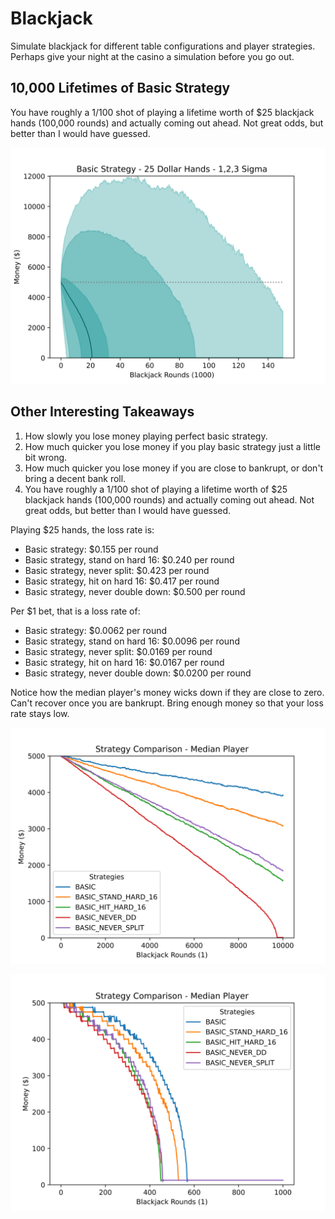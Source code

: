 # Blackjack
 
Simulate blackjack for different table configurations and player strategies. Perhaps give your night at the casino a 
simulation before you go out. 

## 10,000 Lifetimes of Basic Strategy
You have roughly a 1/100 shot of playing a lifetime worth of $25 blackjack hands (100,000 rounds) and actually coming out 
ahead. Not great odds, but better than I would have guessed. 

![alt text](output/oneplayer_onetable_150krounds_5kmoney1655298090.039737.png)

## Other Interesting Takeaways
1) How slowly you lose money playing perfect basic strategy. 
2) How much quicker you lose money if you play basic strategy just a little bit wrong.
3) How much quicker you lose money if you are close to bankrupt, or don't bring a decent bank roll. 
4) You have roughly a 1/100 shot of playing a lifetime worth of $25 blackjack hands (100,000 rounds) and actually coming out ahead. Not great odds, but better than I would have guessed. 

Playing $25 hands, the loss rate is:
- Basic strategy:                     $0.155 per round
- Basic strategy, stand on hard 16:   $0.240 per round
- Basic strategy, never split:        $0.423 per round
- Basic strategy, hit on hard 16:     $0.417 per round
- Basic strategy, never double down:  $0.500 per round

Per $1 bet, that is a loss rate of:
- Basic strategy:                     $0.0062 per round
- Basic strategy, stand on hard 16:   $0.0096 per round
- Basic strategy, never split:        $0.0169 per round
- Basic strategy, hit on hard 16:     $0.0167 per round
- Basic strategy, never double down:  $0.0200 per round


Notice how the median player's money wicks down if they are close to zero. Can't recover once you are bankrupt. Bring enough money so that your loss rate stays low. 

![alt text](output/one_player_one_table1655153761.20704.png)

![alt text](output/one_player_one_table1655155176.252045.png)
